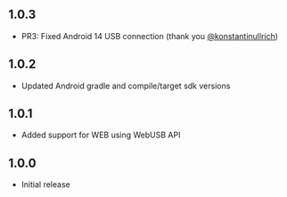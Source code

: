 ## 1.0.3

- PR3: Fixed Android 14 USB connection (thank you [@konstantinullrich](https://github.com/konstantinullrich))

## 1.0.2

- Updated Android gradle and compile/target sdk versions

## 1.0.1

- Added support for WEB using WebUSB API

## 1.0.0

- Initial release
